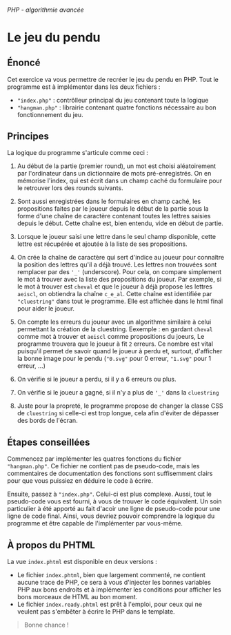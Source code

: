 ###### PHP - algorithmie avancée
# Le jeu du pendu

## Énoncé

Cet exercice va vous permettre de recréer le jeu du pendu en PHP. Tout le programme est à implémenter dans les deux fichiers :

- `"index.php"` : contrôlleur principal du jeu contenant toute la logique
- `"hangman.php"` : librairie contenant quatre fonctions nécessaire au bon fonctionnement du jeu.

## Principes

La logique du programme s'articule comme ceci :

1. Au début de la partie (premier round), un mot est choisi aléatoirement par l'ordinateur dans un dictionnaire de mots pré-enregistrés. On en mémorise l'index, qui est écrit dans un champ caché du formulaire pour le retrouver lors des rounds suivants.

2. Sont aussi enregistrées dans le formulaires en champ caché, les propositions faites par le joueur depuis le début de la partie sous la forme d'une chaîne de caractère contenant toutes les lettres saisies depuis le début. Cette chaîne est, bien entendu, vide en début de partie.

3. Lorsque le joueur saisi une lettre dans le seul champ disponible, cette lettre est récupérée et ajoutée à la liste de ses propositions.

4. On crée la chaîne de caractère qui sert d'indice au joueur pour connaître la position des lettres qu'il a déjà trouvé. Les lettres non trouvées sont remplacer par des `'_'` (underscore). Pour cela, on compare simplement le mot à trouver avec la liste des propositions du joueur. Par exemple, si le mot à trouver est `cheval` et que le joueur à déjà propose les lettres `aeiscl`, on obtiendra la chaîne `c_e_al`. Cette chaîne est identifiée par `"cluestring"` dans tout le programme. Elle est affichée dans le html final pour aider le joueur.

5. On compte les erreurs du joueur avec un algorithme similaire à celui permettant la création de la cluestring. Eexemple : en gardant `cheval` comme mot à trouver et `aeiscl` comme propositions du joeurs, Le programme trouvera que le joueur à fit `2` erreurs. Ce nombre est vital puisqu'il permet de savoir quand le joueur à perdu et, surtout, d'afficher la bonne image pour le pendu (`"0.svg"` pour 0 erreur, `"1.svg"` pour 1 erreur, ...)

6. On vérifie si le joueur a perdu, si il y a 6 erreurs ou plus.

7. On vérifie si le joueur a gagné, si il n'y a plus de `'_'` dans la `cluestring`

8. Juste pour la propreté, le programme propose de changer la classe CSS de `cluestring` si celle-ci est trop longue, cela afin d'éviter de dépasser des bords de l'écran.

## Étapes conseillées

Commencez par implémenter les quatres fonctions du fichier `"hangman.php"`. Ce fichier ne contient pas de pseudo-code, mais les commentaires de documentation des fonctions sont suffisemment clairs pour que vous puissiez en déduire le code à écrire.

Ensuite, passez à `"index.php"`. Celui-ci est plus complexe. Aussi, tout le pseudo-code vous est fourni, à vous de trouver le code équivalent. Un soin particulier à été apporté au fait d'acoir une ligne de pseudo-code pour une ligne de code final. Ainsi, vous devriez pouvoir comprendre la logique du programme et être capable de l'implémenter par vous-même.

## À propos du PHTML

La vue `index.phtml` est disponible en deux versions :

- Le fichier `index.phtml`, bien que largement commenté, ne contient aucune trace de PHP, ce sera à vous d'injecter les bonnes variables PHP aux bons endroits et à implémenter les conditions pour afficher les bons morceaux de HTML au bon moment.
- Le fichier `index.ready.phtml` est prêt à l'emploi, pour ceux qui ne veulent pas s'embêter à écrire le PHP dans le template.

> Bonne chance !